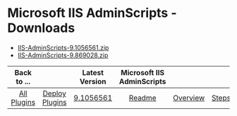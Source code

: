
# Microsoft IIS AdminScripts - Downloads

- [IIS-AdminScripts-9.1056561.zip](https://raw.githubusercontent.com/UrbanCode/IBM-UCD-PLUGINS/main/files/IIS-AdminScripts/IIS-AdminScripts-9.1056561.zip)
- [IIS-AdminScripts-9.869028.zip](https://raw.githubusercontent.com/UrbanCode/IBM-UCD-PLUGINS/main/files/IIS-AdminScripts/IIS-AdminScripts-9.869028.zip)

|Back to ...||Latest Version|Microsoft IIS AdminScripts |||
| :---: | :---: | :---: | :---: | :---: | :---: |
|[All Plugins](../../index.md)|[Deploy Plugins](../README.md)|[9.1056561](https://raw.githubusercontent.com/UrbanCode/IBM-UCD-PLUGINS/main/files/IIS-AdminScripts/IIS-AdminScripts-9.1056561.zip)|[Readme](README.md)|[Overview](overview.md)|[Steps](steps.md)|
